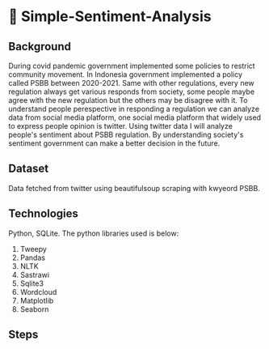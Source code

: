 <h1> 📰 Simple-Sentiment-Analysis </h1>

## Background
During covid pandemic government implemented some policies to restrict community movement. In Indonesia government implemented a policy called PSBB between 2020-2021. Same with other regulations, every new regulation always get various responds from society, some people maybe agree with the new regulation but the others may be disagree with it. 
To understand people perespective in responding a regulation we can analyze data from social media platform, one social media platform that widely used to express people opinion is twitter. Using twitter data I will analyze people's sentiment about PSBB regulation. By understanding society's sentiment government can make a better decision in the future. 

## Dataset
Data fetched from twitter using beautifulsoup scraping with kwyeord PSBB.

## Technologies
Python, SQLite. 
The python libraries used is below: 
1. Tweepy
2. Pandas
3. NLTK
4. Sastrawi
5. Sqlite3
6. Wordcloud
7. Matplotlib
8. Seaborn

## Steps

